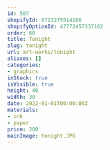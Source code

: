 ```yaml
---
id: 507
shopifyId: 8723275514186
shopifyOptionId: 47772457337162
order: 60
title: Tonight
slug: tonight
url: art-works/tonight
aliases: []
categories:
- graphics
inStock: true
isVisible: true
height: 40
width: 30
date: 2022-01-01T00:00:00Z
materials:
- ink
- paper
price: 200
mainImage: tonight.JPG
---
```

